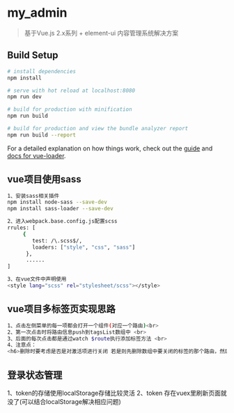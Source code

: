# my_admin

> 基于Vue.js 2.x系列 + element-ui 内容管理系统解决方案

## Build Setup

``` bash
# install dependencies
npm install

# serve with hot reload at localhost:8080
npm run dev

# build for production with minification
npm run build

# build for production and view the bundle analyzer report
npm run build --report
```

For a detailed explanation on how things work, check out the [guide](http://vuejs-templates.github.io/webpack/) and [docs for vue-loader](http://vuejs.github.io/vue-loader).

## vue项目使用sass
```bash
1、安装sass相关插件 
npm install node-sass --save-dev
npm install sass-loader --save-dev

2、进入webpack.base.config.js配置scss
rrules: [
     {
        test: /\.scss$/,
        loaders: ["style", "css", "sass"]
      },
      ......
]

3、在vue文件中声明使用
<style lang="scss" rel="stylesheet/scss"></style>
```

## vue项目多标签页实现思路
```bash
1、点击左侧菜单的每一项都会打开一个组件(对应一个路由)<br> 
2、第一次点击时将路由信息push到tagsList数组中 <br>
3、后面的每次点击都是通过watch $route执行添加标签方法 <br>
4、注意点：
<h6>删除时要考虑是否是对激活项进行关闭 若是则先删除数组中要关闭的标签的那个路由，然后获取剩余tagsList中的路由，让最后一个路由作为激活项</h6>
```
## 登录状态管理
1、token的存储使用localStorage存储比较灵活
2、token 存在vuex里刷新页面就没了(可以结合localStorage解决相应问题)
